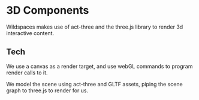 # 3D Components

Wildspaces makes use of act-three and the three.js library to render 3d interactive content.

## Tech

We use a canvas as a render target, and use webGL commands to program render calls to it.

We model the scene using act-three and GLTF assets, piping the scene graph to three.js to render for us.